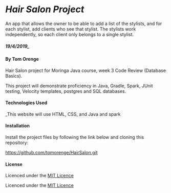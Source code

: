 # _Hair Salon Project_
An app that allows the owner to be able to add a list of the stylists, and for each stylist, add clients who see that stylist. The stylists work independently, so each client only belongs to a single stylist.

##### 19/4/2019_

#### By Tom Orenge

Hair Salon project for Moringa Java course, week 3 Code Review (Database Basics).

This project will demonstrate proficiency in Java, Gradle, Spark, JUnit testing, Velocity templates, postgres and SQL databases.


#### Technologies Used

_This website will use HTML, CSS, and Java and spark

#### Installation

Install the project files by following the link below and cloning this repository:

https://github.com/tomorenge/HairSalon.git

#### License
Licenced under the [MIT Licence](https://github.com/tomorenge/Hair-Salon/new/master/LICENSE)

Licenced under the [MIT Licence](https://github.com/tomorenge/Hair-Salaon/mew/master/LICENSE)
